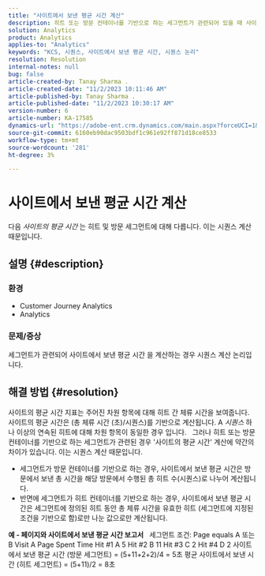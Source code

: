 ```yaml
---
title: "사이트에서 보낸 평균 시간 계산"
description: 히트 또는 방문 컨테이너를 기반으로 하는 세그먼트가 관련되어 있을 때 사이트의 평균 시간을 계산하는 방법에 대해 알아봅니다.
solution: Analytics
product: Analytics
applies-to: "Analytics"
keywords: "KCS, 시퀀스, 사이트에서 보낸 평균 시간, 시퀀스 논리"
resolution: Resolution
internal-notes: null
bug: false
article-created-by: Tanay Sharma .
article-created-date: "11/2/2023 10:11:46 AM"
article-published-by: Tanay Sharma .
article-published-date: "11/2/2023 10:30:17 AM"
version-number: 6
article-number: KA-17585
dynamics-url: "https://adobe-ent.crm.dynamics.com/main.aspx?forceUCI=1&pagetype=entityrecord&etn=knowledgearticle&id=233d9035-6879-ee11-8179-6045bd006149"
source-git-commit: 6160eb90dac9503bdf1c961e92ff871d18ce8533
workflow-type: tm+mt
source-wordcount: '281'
ht-degree: 3%

---
```


# 사이트에서 보낸 평균 시간 계산


다음 *사이트의 평균 시간* 는 히트 및 방문 세그먼트에 대해 다릅니다. 이는 시퀀스 계산 때문입니다.

## 설명 {#description}


### 환경

- Customer Journey Analytics
- Analytics




### 문제/증상

세그먼트가 관련되어 사이트에서 보낸 평균 시간 을 계산하는 경우 시퀀스 계산 논리입니다.


## 해결 방법 {#resolution}


사이트의 평균 시간 지표는 주어진 차원 항목에 대해 히트 간 체류 시간을 보여줍니다. 사이트의 평균 시간은 (총 체류 시간 (초)/시퀀스)를 기반으로 계산됩니다. A *시퀀스* 하나 이상의 연속된 히트에 대해 차원 항목이 동일한 경우 입니다.
 
그러나 히트 또는 방문 컨테이너를 기반으로 하는 세그먼트가 관련된 경우 &#39;사이트의 평균 시간&#39; 계산에 약간의 차이가 있습니다. 이는 시퀀스 계산 때문입니다.

- 세그먼트가 방문 컨테이너를 기반으로 하는 경우, 사이트에서 보낸 평균 시간은 방문에서 보낸 총 시간을 해당 방문에서 수행된 총 히트 수(시퀀스)로 나누어 계산됩니다.
- 반면에 세그먼트가 히트 컨테이너를 기반으로 하는 경우, 사이트에서 보낸 평균 시간은 세그먼트에 정의된 히트 동안 총 체류 시간을 유효한 히트 (세그먼트에 지정된 조건을 기반으로 함)로만 나눈 값으로만 계산됩니다.


<b>예 - 페이지와 사이트에서 보낸 평균 시간 보고서</b>
 
세그먼트 조건: Page equals A 또는 B Visit A Page Spent Time Hit #1 A 5 Hit #2 B 11 Hit #3 C 2 Hit #4 D 2 사이트에서 보낸 평균 시간 (방문 세그먼트) = (5+11+2+2)/4 = 5초 평균 사이트에서 보낸 시간 (히트 세그먼트) = (5+11)/2 = 8초
